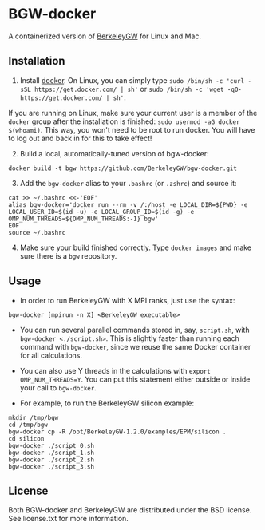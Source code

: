 BGW-docker
==========

A containerized version of [BerkeleyGW](http://berkeleygw.org) for Linux and Mac.


Installation
------------

1. Install [docker](https://docker.com). On Linux, you can simply type
`sudo /bin/sh -c 'curl -sSL https://get.docker.com/ | sh'` or `sudo /bin/sh -c 'wget -qO- https://get.docker.com/ | sh'`.

If you are running on Linux, make sure your current user is a member of the `docker` group after the installation is finished:
`sudo usermod -aG docker $(whoami)`. This way, you won't need to be root to run docker. You will have to log out and back in for this to take effect!

2. Build a local, automatically-tuned version of bgw-docker:
```
docker build -t bgw https://github.com/BerkeleyGW/bgw-docker.git
```

3. Add the `bgw-docker` alias to your `.bashrc` (or `.zshrc`) and source it:
```
cat >> ~/.bashrc <<-'EOF'
alias bgw-docker='docker run --rm -v /:/host -e LOCAL_DIR=${PWD} -e LOCAL_USER_ID=$(id -u) -e LOCAL_GROUP_ID=$(id -g) -e OMP_NUM_THREADS=${OMP_NUM_THREADS:-1} bgw'
EOF
source ~/.bashrc
```

4. Make sure your build finished correctly. Type `docker images` and make sure there is a `bgw` repository.


Usage
-----

* In order to run BerkeleyGW with X MPI ranks, just use the syntax:
```
bgw-docker [mpirun -n X] <BerkeleyGW executable>
```

* You can run several parallel commands stored in, say, `script.sh`, with
`bgw-docker <./script.sh>`. This is slightly faster than running each command
with `bgw-docker`, since we reuse the same Docker container for all calculations.

* You can also use Y threads in the calculations with `export OMP_NUM_THREADS=Y`.
You can put this statement either outside or inside your call to `bgw-docker`.

* For example, to run the BerkeleyGW silicon example:
```
mkdir /tmp/bgw
cd /tmp/bgw
bgw-docker cp -R /opt/BerkeleyGW-1.2.0/examples/EPM/silicon .
cd silicon
bgw-docker ./script_0.sh
bgw-docker ./script_1.sh
bgw-docker ./script_2.sh
bgw-docker ./script_3.sh
```


License
-------

Both BGW-docker and BerkeleyGW are distributed under the BSD license.
See license.txt for more information.
